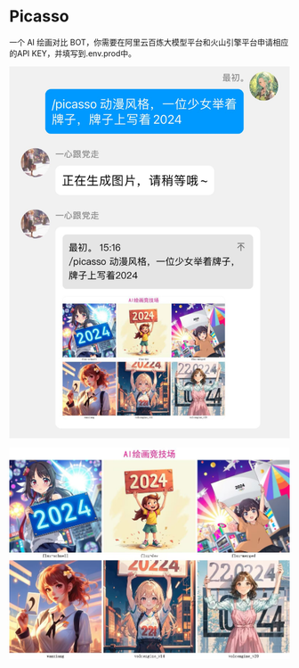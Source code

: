 # Picasso

一个 AI 绘画对比 BOT，你需要在阿里云百炼大模型平台和火山引擎平台申请相应的API KEY，并填写到.env.prod中。

![图片](./9CA0D77A91B1F1B8454EFE7BF1BDCC83.jpg)

![图片](./E02C0CAADB56F3A0599BB857DC1F949D.png)